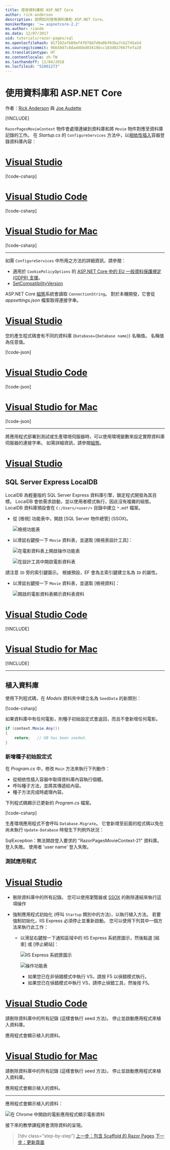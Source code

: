 ```yaml
---
title: 使用資料庫和 ASP.NET Core
author: rick-anderson
description: 說明如何使用資料庫和 ASP.NET Core。
monikerRange: '>= aspnetcore-2.2'
ms.author: riande
ms.date: 12/07/2017
uid: tutorials/razor-pages/sql
ms.openlocfilehash: 817102a7b89ef4f078d7d0a0bf03ba7cb2745a5d
ms.sourcegitcommit: 9bb58d7c8dad4bbd03419bcc183d027667fefa20
ms.translationtype: HT
ms.contentlocale: zh-TW
ms.lasthandoff: 12/04/2018
ms.locfileid: "52861273"
---
```

# <a name="work-with-a-database-and-aspnet-core"></a>使用資料庫和 ASP.NET Core

作者：[Rick Anderson](https://twitter.com/RickAndMSFT) 與 [Joe Audette](https://twitter.com/joeaudette)

[!INCLUDE[](~/includes/rp/download.md)]

`RazorPagesMovieContext` 物件會處理連線到資料庫和將 `Movie` 物件對應至資料庫記錄的工作。 在 *Startup.cs* 的 `ConfigureServices` 方法中，以[相依性插入](xref:fundamentals/dependency-injection)容器登錄資料庫內容：

<!-- VS -------------------------->
# <a name="visual-studiotabvisual-studio"></a>[Visual Studio](#tab/visual-studio)

[!code-csharp[](razor-pages-start/sample/RazorPagesMovie22/Startup.cs?name=snippet_ConfigureServices&highlight=15-18)]

<!-- Code -------------------------->
# <a name="visual-studio-codetabvisual-studio-code"></a>[Visual Studio Code](#tab/visual-studio-code)

[!code-csharp[](razor-pages-start/sample/RazorPagesMovie22/Startup.cs?name=snippet_UseSqlite&highlight=11-12)]

<!-- Mac -------------------------->
# <a name="visual-studio-for-mactabvisual-studio-mac"></a>[Visual Studio for Mac](#tab/visual-studio-mac)

[!code-csharp[](razor-pages-start/sample/RazorPagesMovie22/Startup.cs?name=snippet_UseSqlite&highlight=11-12)]

---  
<!-- End of VS tabs -->

如需 `ConfigureServices` 中所用之方法的詳細資訊，請參閱：

* 適用於 `CookiePolicyOptions` 的 [ASP.NET Core 中的 EU 一般資料保護規定 (GDPR) 支援](xref:security/gdpr)。
* [SetCompatibilityVersion](xref:mvc/compatibility-version)

ASP.NET Core [組態](xref:fundamentals/configuration/index)系統會讀取 `ConnectionString`。 對於本機開發，它會從 *appsettings.json* 檔案取得連接字串。

<!-- VS -------------------------->
# <a name="visual-studiotabvisual-studio"></a>[Visual Studio](#tab/visual-studio)

您的產生程式碼會有不同的資料庫 (`Database={Database name}`) 名稱值。 名稱值為任意值。

[!code-json[](razor-pages-start/sample/RazorPagesMovie22/appsettings.json)]

<!-- Code -------------------------->
# <a name="visual-studio-codetabvisual-studio-code"></a>[Visual Studio Code](#tab/visual-studio-code)

[!code-json[](~/tutorials/razor-pages/razor-pages-start/sample/RazorPagesMovie/appsettings_SQLite.json?highlight=8-10)]

<!-- Mac -------------------------->
# <a name="visual-studio-for-mactabvisual-studio-mac"></a>[Visual Studio for Mac](#tab/visual-studio-mac)

[!code-json[](~/tutorials/razor-pages/razor-pages-start/sample/RazorPagesMovie/appsettings_SQLite.json?highlight=8-10)]

---  
<!-- End of VS tabs -->

將應用程式部署到測試或生產環境伺服器時，可以使用環境變數來設定實際資料庫伺服器的連接字串。 如需詳細資訊，請參閱[組態](xref:fundamentals/configuration/index)。

<!-- VS -------------------------->
# <a name="visual-studiotabvisual-studio"></a>[Visual Studio](#tab/visual-studio)

## <a name="sql-server-express-localdb"></a>SQL Server Express LocalDB

LocalDB 為輕量版的 SQL Server Express 資料庫引擎，鎖定程式開發為其目標。 LocalDB 會依需求啟動，並以使用者模式執行，因此沒有複雜的組態。 LocalDB 資料庫預設會在 `C:/Users/<user/>` 目錄中建立 `*.mdf` 檔案。

<a name="ssox"></a>
* 從 [檢視] 功能表中，開啟 [SQL Server 物件總管] (SSOX)。

  ![檢視功能表](sql/_static/ssox.png)

* 以滑鼠右鍵按一下 `Movie` 資料表，並選取 [檢視表設計工具]：

  ![在電影資料表上開啟操作功能表](sql/_static/design.png)

  ![在設計工具中開啟電影資料表](sql/_static/dv.png)

請注意 `ID` 旁的索引鍵圖示。 根據預設，EF 會為主索引鍵建立名為 `ID` 的屬性。

* 以滑鼠右鍵按一下 `Movie` 資料表，並選取 [檢視資料]：

  ![開啟的電影資料表顯示資料表資料](sql/_static/vd22.png)
<!-- Code -------------------------->
# <a name="visual-studio-codetabvisual-studio-code"></a>[Visual Studio Code](#tab/visual-studio-code)

[!INCLUDE[](~/includes/rp/sqlite.md)]

<!-- Mac -------------------------->
# <a name="visual-studio-for-mactabvisual-studio-mac"></a>[Visual Studio for Mac](#tab/visual-studio-mac)

[!INCLUDE[](~/includes/rp/sqlite.md)]

---  
<!-- End of VS tabs -->

## <a name="seed-the-database"></a>植入資料庫

使用下列程式碼，在 *Models* 資料夾中建立名為 `SeedData` 的新類別：

[!code-csharp[](razor-pages-start/sample/RazorPagesMovie22/Models/SeedData.cs?name=snippet_1)]

如果資料庫中有任何電影，則種子初始設定式會返回，而且不會新增任何電影。

```csharp
if (context.Movie.Any())
{
    return;   // DB has been seeded.
}
```
<a name="si"></a>
### <a name="add-the-seed-initializer"></a>新增種子初始設定式

在 *Program.cs* 中，修改 `Main` 方法來執行下列動作：

* 從相依性插入容器中取得資料庫內容執行個體。
* 呼叫種子方法，並將其傳遞給內容。
* 種子方法完成時處理內容。

下列程式碼顯示已更新的 *Program.cs* 檔案。

[!code-csharp[](razor-pages-start/sample/RazorPagesMovie22/Program.cs)]

生產環境應用程式不會呼叫 `Database.Migrate`。 它會新增至前面的程式碼以免在尚未執行 `Update-Database` 時發生下列例外狀況：

SqlException：無法開啟登入要求的 "RazorPagesMovieContext-21" 資料庫。 登入失敗。
使用者 'user name' 登入失敗。

### <a name="test-the-app"></a>測試應用程式

<!-- VS -------------------------->
# <a name="visual-studiotabvisual-studio"></a>[Visual Studio](#tab/visual-studio)

* 刪除資料庫中的所有記錄。 您可以使用瀏覽器或 [SSOX](xref:tutorials/razor-pages/new-field#ssox) 的刪除連結來執行這項操作
* 強制應用程式初始化 (呼叫 `Startup` 類別中的方法)，以執行植入方法。 若要強制初始化，IIS Express 必須停止並重新啟動。 您可以使用下列其中一個方法來執行此工作：

  * 以滑鼠右鍵按一下通知區域中的 IIS Express 系統匣圖示，然後點選 [結束] 或 [停止網站]：

    ![IIS Express 系統匣圖示](../first-mvc-app/working-with-sql/_static/iisExIcon.png)

    ![操作功能表](sql/_static/stopIIS.png)

    * 如果您已在非偵錯模式中執行 VS，請按 F5 以偵錯模式執行。
    * 如果您已在偵錯模式中執行 VS，請停止偵錯工具，然後按 F5。

<!-- Code -------------------------->
# <a name="visual-studio-codetabvisual-studio-code"></a>[Visual Studio Code](#tab/visual-studio-code)

請刪除資料庫中的所有記錄 (這樣會執行 seed 方法)。 停止並啟動應用程式來植入資料庫。

應用程式會顯示植入的資料。

<!-- Mac -------------------------->
# <a name="visual-studio-for-mactabvisual-studio-mac"></a>[Visual Studio for Mac](#tab/visual-studio-mac)

請刪除資料庫中的所有記錄 (這樣會執行 seed 方法)。 停止並啟動應用程式來植入資料庫。

應用程式會顯示植入的資料。

---  
<!-- End of VS tabs -->


   
應用程式會顯示植入的資料：

![在 Chrome 中開啟的電影應用程式顯示電影資料](sql/_static/m55.png)

接下來的教學課程將會清除資料的呈現。

> [!div class="step-by-step"]
> [上一步：包含 Scaffold 的 Razor Pages](xref:tutorials/razor-pages/page)
> [下一步：更新頁面](xref:tutorials/razor-pages/da1)
